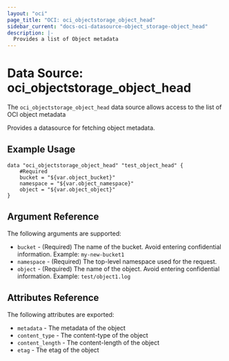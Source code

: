 ```yaml
---
layout: "oci"
page_title: "OCI: oci_objectstorage_object_head"
sidebar_current: "docs-oci-datasource-object_storage-object_head"
description: |-
  Provides a list of Object metadata
---
```


# Data Source: oci_objectstorage_object_head
The `oci_objectstorage_object_head` data source allows access to the list of OCI object metadata

Provides a datasource for fetching object metadata.

## Example Usage

```hcl
data "oci_objectstorage_object_head" "test_object_head" {
	#Required
	bucket = "${var.object_bucket}"
	namespace = "${var.object_namespace}"
	object = "${var.object_object}"
}
```

## Argument Reference

The following arguments are supported:

* `bucket` - (Required) The name of the bucket. Avoid entering confidential information. Example: `my-new-bucket1` 
* `namespace` - (Required) The top-level namespace used for the request.
* `object` - (Required) The name of the object. Avoid entering confidential information. Example: `test/object1.log` 


## Attributes Reference

The following attributes are exported:
 
* `metadata` - The metadata of the object
* `content_type` - The content-type of the object
* `content_length` - The content-length of the object
* `etag` - The etag of the object

